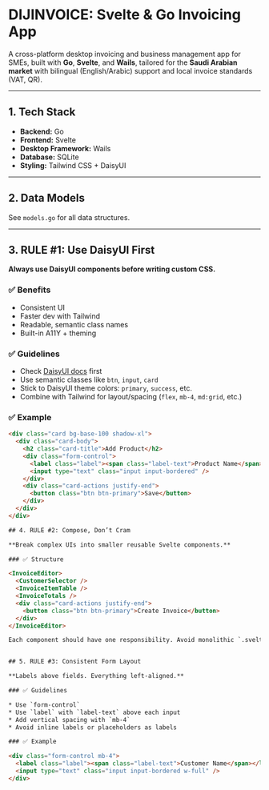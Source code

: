 
# DIJINVOICE: Svelte & Go Invoicing App

A cross-platform desktop invoicing and business management app for SMEs, built with **Go**, **Svelte**, and **Wails**, tailored for the **Saudi Arabian market** with bilingual (English/Arabic) support and local invoice standards (VAT, QR).

---

## 1. Tech Stack

- **Backend:** Go  
- **Frontend:** Svelte  
- **Desktop Framework:** Wails  
- **Database:** SQLite  
- **Styling:** Tailwind CSS + DaisyUI  

---

## 2. Data Models

See `models.go` for all data structures.

---

## 3. RULE #1: Use DaisyUI First

**Always use DaisyUI components before writing custom CSS.**

### ✅ Benefits
- Consistent UI  
- Faster dev with Tailwind  
- Readable, semantic class names  
- Built-in A11Y + theming  

### ✅ Guidelines
- Check [DaisyUI docs](https://daisyui.com/components/) first  
- Use semantic classes like `btn`, `input`, `card`  
- Stick to DaisyUI theme colors: `primary`, `success`, etc.  
- Combine with Tailwind for layout/spacing (`flex`, `mb-4`, `md:grid`, etc.)

### ✅ Example

```html
<div class="card bg-base-100 shadow-xl">
  <div class="card-body">
    <h2 class="card-title">Add Product</h2>
    <div class="form-control">
      <label class="label"><span class="label-text">Product Name</span></label>
      <input type="text" class="input input-bordered" />
    </div>
    <div class="card-actions justify-end">
      <button class="btn btn-primary">Save</button>
    </div>
  </div>
</div>

## 4. RULE #2: Compose, Don’t Cram

**Break complex UIs into smaller reusable Svelte components.**

### ✅ Structure

<InvoiceEditor>
  <CustomerSelector />
  <InvoiceItemTable />
  <InvoiceTotals />
  <div class="card-actions justify-end">
    <button class="btn btn-primary">Create Invoice</button>
  </div>
</InvoiceEditor>

Each component should have one responsibility. Avoid monolithic `.svelte` files.


## 5. RULE #3: Consistent Form Layout

**Labels above fields. Everything left-aligned.**

### ✅ Guidelines

* Use `form-control`
* Use `label` with `label-text` above each input
* Add vertical spacing with `mb-4`
* Avoid inline labels or placeholders as labels

### ✅ Example

<div class="form-control mb-4">
  <label class="label"><span class="label-text">Customer Name</span></label>
  <input type="text" class="input input-bordered w-full" />
</div>
